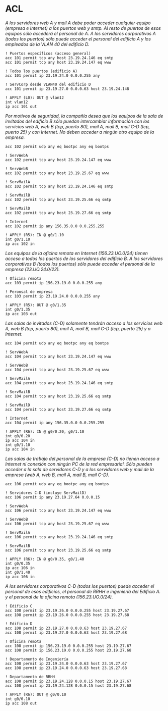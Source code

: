# ACL
*A los servidores web A y mail A debe poder acceder cualquier equipo (empresa e Internet) a los puertos web y smtp. Al resto de puertos de esos equipos sólo accederá el personal de A. A los servidores corporativos A (todos los puertos) sólo puede acceder el personal del edificio A y los empleados de la VLAN 40 del edificio D.*
```
! Puertos específicos (acceso general)
acc 101 permit tcp any host 23.19.24.146 eq smtp
acc 101 permit tcp any host 23.19.24.147 eq www

! Todos los puertos (edificio A)
acc 101 permit ip 23.19.24.0 0.0.0.255 any

! ServCorp desde VLAN40 del edificio D
acc 101 permit ip 23.19.27.0 0.0.0.63 host 23.19.24.148

! APPLY (L0): OUT @ vlan12
int vlan12
ip acc 101 out
```


*Por motivos de seguridad, la compañía desea que los equipos de la sala de invitados del edificio B sólo puedan intercambiar información con los servicios web A, web B (tcp, puerto 80), mail A, mail B, mail C-D (tcp, puerto 25) y con Internet. No deben acceder a ningún otro equipo de la empresa.*
```
acc 102 permit udp any eq bootpc any eq bootps

! ServWebA
acc 102 permit tcp any host 23.19.24.147 eq www

! ServWebB
acc 102 permit tcp any host 23.19.25.67 eq www

! ServMailA
acc 102 permit tcp any host 23.19.24.146 eq smtp

! ServMailB
acc 102 permit tcp any host 23.19.25.66 eq smtp

! ServMailD
acc 102 permit tcp any host 23.19.27.66 eq smtp

! Internet
acc 102 permit ip any 156.35.0.0 0.0.255.255

! APPLY (R5): IN @ g0/1.10
int g0/1.10
ip acc 102 in
```


*Los equipos de la oficina remota en Internet (156.23.UO.0/24) tienen acceso a todos los puertos de los servidores del edificio B. A los servidores corporativos B (todos los puertos) sólo puede acceder el personal de la empresa (23.UO.24.0/22).*
```
! Oficina remota
acc 103 permit ip 156.23.19.0 0.0.0.255 any

! Peronsal de empresa
acc 103 permit ip 23.19.24.0 0.0.0.255 any

! APPLY (R5): OUT @ g0/1.35
int g0/1.35
ip acc 103 out
```

*Las salas de invitados (C-D) solamente tendrán acceso a los servicios web A, web B (tcp, puerto 80), mail A, mail B, mail C-D (tcp, puerto 25) y a Internet.*
```
acc 104 permit udp any eq bootpc any eq bootps

! ServWebA
acc 104 permit tcp any host 23.19.24.147 eq www

! ServWebB
acc 104 permit tcp any host 23.19.25.67 eq www

! ServMailA
acc 104 permit tcp any host 23.19.24.146 eq smtp

! ServMailB
acc 104 permit tcp any host 23.19.25.66 eq smtp

! ServMailD
acc 104 permit tcp any host 23.19.27.66 eq smtp

! Internet
acc 104 permit ip any 156.35.0.0 0.0.255.255

! APPLY (R6): IN @ g0/0.20, g0/1.10
int g0/0.20
ip acc 104 in
int g0/1.10
ip acc 104 in
```


*Las salas de trabajo del personal de la empresa (C-D) no tienen acceso a Internet ni conexión con ningún PC de la red empresarial. Sólo pueden acceder a la sala de servidores C-D y a los servidores web y mail de la empresa (web A, web B, mail A, mail B, mail C-D).*
```
acc 106 permit udp any eq bootpc any eq bootps

! Servidores C-D (incluye ServMailD)
acc 106 permit ip any 23.19.27.64 0.0.0.15

! ServWebA
acc 106 permit tcp any host 23.19.24.147 eq www

! ServWebB
acc 106 permit tcp any host 23.19.25.67 eq www

! ServMailA
acc 106 permit tcp any host 23.19.24.146 eq smtp

! ServMailB
acc 106 permit tcp any host 23.19.25.66 eq smtp

! APPLY (R6): IN @ g0/0.35, g0/1.40
int g0/0.35
ip acc 106 in
int g0/1.40
ip acc 106 in
```


*A los servidores corporativos C-D (todos los puertos) puede acceder el personal de esos edificios, el personal de RRHH e ingeniería del Edificio A. y el personal de la oficina remota (156.23.UO.0/24).*
```
! Edificio C
acc 108 permit ip 23.19.26.0 0.0.0.255 host 23.19.27.67
acc 108 permit ip 23.19.26.0 0.0.0.255 host 23.19.27.68

! Edificio D
acc 108 permit ip 23.19.27.0 0.0.0.63 host 23.19.27.67
acc 108 permit ip 23.19.27.0 0.0.0.63 host 23.19.27.68

! Oficina remota
acc 108 permit ip 156.23.19.0 0.0.0.255 host 23.19.27.67
acc 108 permit ip 156.23.19.0 0.0.0.255 host 23.19.27.68

! Departamento de Ingeniería
acc 108 permit ip 23.19.24.0 0.0.0.63 host 23.19.27.67
acc 108 permit ip 23.19.24.0 0.0.0.63 host 23.19.27.68

! Departamento de RRHH
acc 108 permit ip 23.19.24.128 0.0.0.15 host 23.19.27.67
acc 108 permit ip 23.19.24.128 0.0.0.15 host 23.19.27.68

! APPLY (R6): OUT @ g0/0.10
int g0/0.10
ip acc 108 out
```